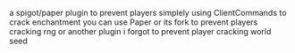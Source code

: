 a spigot/paper plugin to prevent players simplely using ClientCommands to crack enchantment
you can use Paper or its fork to prevent players cracking rng
or another plugin i forgot to prevent player cracking world seed
